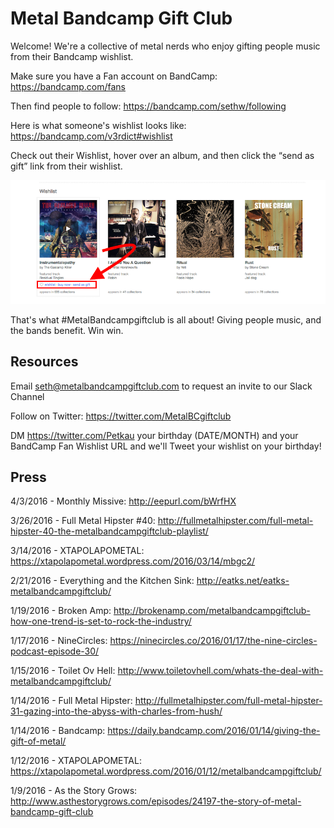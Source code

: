 # Metal Bandcamp Gift Club

Welcome! We're a collective of metal nerds who enjoy gifting people music from their Bandcamp wishlist.

Make sure you have a Fan account on BandCamp:
https://bandcamp.com/fans

Then find people to follow:
https://bandcamp.com/sethw/following

Here is what someone's wishlist looks like:
https://bandcamp.com/v3rdict#wishlist

Check out their Wishlist, hover over an album, and then click the “send as gift” link from their wishlist.

![Image of Wishlist](https://github.com/skulltoaster/metalbandcampgiftclub/blob/master/wishlist.png)

That's what #MetalBandcampgiftclub is all about! Giving people music, and the bands benefit. Win win.

## Resources

Email seth@metalbandcampgiftclub.com to request an invite to our Slack Channel

Follow on Twitter: https://twitter.com/MetalBCgiftclub

DM https://twitter.com/Petkau your birthday (DATE/MONTH) and your BandCamp Fan Wishlist URL and we'll Tweet your wishlist on your birthday!

## Press

4/3/2016 - Monthly Missive: http://eepurl.com/bWrfHX

3/26/2016 - Full Metal Hipster #40: http://fullmetalhipster.com/full-metal-hipster-40-the-metalbandcampgiftclub-playlist/

3/14/2016 - XTAPOLAPOMETAL: https://xtapolapometal.wordpress.com/2016/03/14/mbgc2/

2/21/2016 - Everything and the Kitchen Sink: http://eatks.net/eatks-metalbandcampgiftclub/

1/19/2016 - Broken Amp: http://brokenamp.com/metalbandcampgiftclub-how-one-trend-is-set-to-rock-the-industry/

1/17/2016 - NineCircles: https://ninecircles.co/2016/01/17/the-nine-circles-podcast-episode-30/

1/15/2016 - Toilet Ov Hell: http://www.toiletovhell.com/whats-the-deal-with-metalbandcampgiftclub/

1/14/2016 - Full Metal Hipster: http://fullmetalhipster.com/full-metal-hipster-31-gazing-into-the-abyss-with-charles-from-hush/

1/14/2016 - Bandcamp: https://daily.bandcamp.com/2016/01/14/giving-the-gift-of-metal/

1/12/2016 - XTAPOLAPOMETAL: https://xtapolapometal.wordpress.com/2016/01/12/metalbandcampgiftclub/

1/9/2016 - As the Story Grows: http://www.asthestorygrows.com/episodes/24197-the-story-of-metal-bandcamp-gift-club
